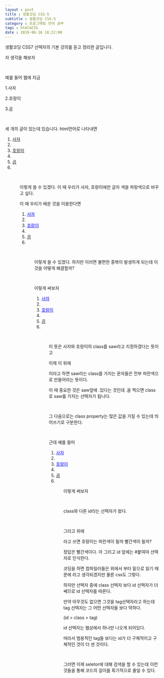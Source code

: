 ```yaml
---
layout : post
title : 생활코딩 CSS-5
subtitle : 생활코딩 CSS-5
category : 프로그래밍 언어 공부
tags : html&CSS
date : 2019-08-16 18:22:00
---
```


생활코딩 CSS7 선택자의 기본 강의를 듣고 정리한 글입니다.


자 생각을 해보자

​

예를 들어 웹에 지금

1.사자

2.호랑이

3.곰

​

세 개의 글이 있는데 있습니다. html언어로 나타내면

<ol>

   <li><a href="blahblah">사자</a><li>

   <li><a href="blahblah">호랑이</a><li>

   <li><a href="blahblah">곰</a><li>

<ol>

​

이렇게 쓸 수 있겠다. 이 때 우리가 사자, 호랑이에만 글자 색을 파랑색으로 바꾸고 싶다.

이 때 우리가 배운 것을 이용한다면

<ol>

   <li><a href="blahblah" style="color:blue">사자</a><li>

   <li><a href="blahblah" style ="color:blue">호랑이</a><li>

   <li><a href="blahblah">곰</a><li>

<ol>

​

이렇게 쓸 수 있겠다. 하지만 이러면 불편한 중복이 발생하게 되는데 이것을 어떻게 해결할까?

​

이렇게 써보자

<ol>

   <li><a href="blahblah" class = "saw">사자</a><li>

   <li><a href="blahblah" class = "saw">호랑이</a><li>

   <li><a href="blahblah">곰</a><li>

<ol>

​

이 뜻은 사자와 호랑이의 class를 saw라고 지정하겠다는 뜻이고

이제 이 위에

<style>

   .saw{

      color:blue;

}

</style>

이라고 하면 saw라는 class를 가지는 문자들은 전부 파란색으로 만들어라는 뜻이다.

이 때 중요한 것은 saw앞에 .있다는 것인데 .을 찍으면 class로 saw를 가지는 선택자가 됩니다.

​

그 다음으로는 class property는 많은 값을 가질 수 있는데 띄어쓰기로 구분한다.

​

근데 예를 들어

<ol>

   <li><a href="blahblah" class = "saw">사자</a><li>

   <li><a href="blahblah" class = "saw" id = "active">호랑이</a><li>

   <li><a href="blahblah">곰</a><li>

<ol>

이렇게 써보자

​

class와 다른 id라는 선택자가 왔다.

​

그리고 위에

<style>

   .saw{

      color:blue;

}

  #id{

     color:red:

}

</style>

라고 쓰면 호랑이는 파란색이 될까 빨간색이 될까?

정답은 빨간색이다. 아 그리고 id 앞에는 #붙여야 선택자로 인식한다.

코딩을 하면 컴파일러들은 위에서 부터 밑으로 읽기 때문에 라고 생각되겠지만 물론 css도 그렇다.

하지만 선택자 중에 class 선택자 보다 id 선택자가 더 쎄므로 id 선택자를 따른다.

만약 아무것도 없으면 그것을 tag선택자라고 하는데 tag 선택자는 그 어떤 선택자들 보다 약하다.

(id > class > tag)

id 선택자는 웹상에서 하나만 나오게 되어있다.

따라서 범용적인 tag들 보다는 id가 더 구체적이고 구체적인 것이 더 센 것이다.

​

그러면 이제 seletor에 대해 검색을 할 수 있는데 이런 것들을 통해 코드의 길이를 획기적으로 줄일 수 있다.



​

